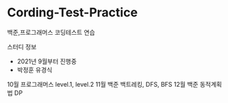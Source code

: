 # Cording-Test-Practice
백준,프로그래머스 코딩테스트 연습

스터디 정보
- 2021년 9월부터 진행중 
- 박정훈 유경식

10월 프로그래머스 level.1, level.2
11월 백준 백트레킹, DFS, BFS
12월 백준 동적계획법 DP
